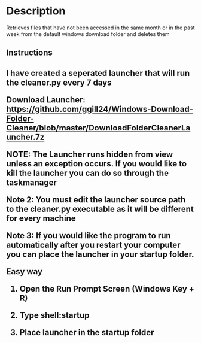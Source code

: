 <H1>Description</H1>
Retrieves files that have not been accessed in the same month or in the past week from the default windows download folder 
and deletes them

<H2>Instructions<H2>
I have created a seperated launcher that will run the cleaner.py every 7 days

Download Launcher: https://github.com/ggill24/Windows-Download-Folder-Cleaner/blob/master/DownloadFolderCleanerLauncher.7z

NOTE: The Launcher runs hidden from view unless an exception occurs. If you would like to kill the launcher you can do so through
the taskmanager

Note 2: You must edit the launcher source path to the cleaner.py executable as it will be different for every machine

Note 3: If you would like the program to run automatically after you restart your computer you can place the launcher in your startup
folder. 

Easy way

1. Open the Run Prompt Screen (Windows Key + R)

2. Type shell:startup

3. Place launcher in the startup folder
